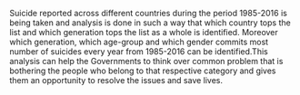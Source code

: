 
Suicide reported across different countries during the period 1985-2016 is being taken and analysis is done in such a way that which country tops the list and which generation tops the list as a whole is identified. Moreover which generation, which age-group and which gender commits most number of suicides every year from 1985-2016 can be identified.This analysis can help the Governments to think over common problem that is bothering the people who belong to that respective category and gives them an opportunity to resolve the issues and save lives.
